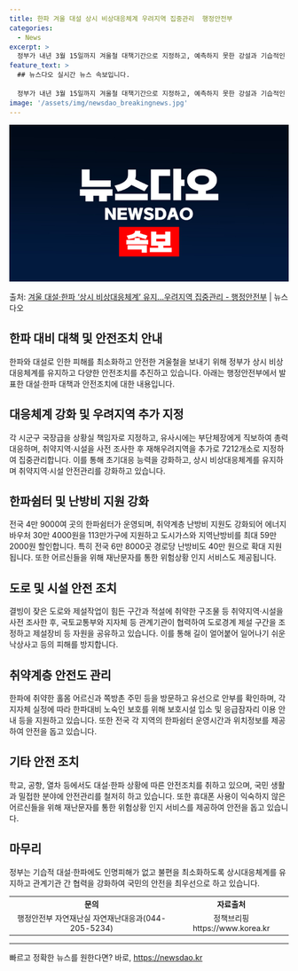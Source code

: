 ```yaml
---
title: 한파 겨울 대설 상시 비상대응체계 우려지역 집중관리  행정안전부
categories:
  - News
excerpt: >
  정부가 내년 3월 15일까지 겨울철 대책기간으로 지정하고, 예측하지 못한 강설과 기습적인 추위에 대비한 상시…
feature_text: >
  ## 뉴스다오 실시간 뉴스 속보입니다.

  정부가 내년 3월 15일까지 겨울철 대책기간으로 지정하고, 예측하지 못한 강설과 기습적인 추위에 대비한 상시…
image: '/assets/img/newsdao_breakingnews.jpg'
---
```


![뉴스다오 속보](/assets/img/newsdao_breakingnews.jpg)

<p>출처: <a href="https://newsdao.kr/2673" rel="dofollow">겨울 대설·한파 ‘상시 비상대응체계’ 유지…우려지역 집중관리 - 행정안전부</a> | 뉴스다오</p>

<h2>한파 대비 대책 및 안전조치 안내</h2>
<p data-ke-size="size16">한파와 대설로 인한 피해를 최소화하고 안전한 겨울철을 보내기 위해 정부가 상시 비상대응체계를 유지하고 다양한 안전조치를 추진하고 있습니다. 아래는 행정안전부에서 발표한 대설·한파 대책과 안전조치에 대한 내용입니다.</p>

<h2 data-ke-size="size26">대응체계 강화 및 우려지역 추가 지정</h2>
<p data-ke-size="size16">각 시군구 국장급을 상황실 책임자로 지정하고, 유사시에는 부단체장에게 직보하여 총력 대응하며, 취약지역·시설을 사전 조사한 후 재해우려지역을 추가로 7212개소로 지정하여 집중관리합니다. 이를 통해 초기대응 능력을 강화하고, 상시 비상대응체계를 유지하며 취약지역·시설 안전관리를 강화하고 있습니다.</p>

<h2 data-ke-size="size26">한파쉼터 및 난방비 지원 강화</h2>
<p data-ke-size="size16">전국 4만 9000여 곳의 한파쉼터가 운영되며, 취약계층 난방비 지원도 강화되어 에너지바우처 30만 4000원을 113만가구에 지원하고 도시가스와 지역난방비를 최대 59만 2000원 할인합니다. 특히 전국 6만 8000곳 경로당 난방비도 40만 원으로 확대 지원됩니다. 또한 어르신들을 위해 재난문자를 통한 위험상황 인지 서비스도 제공됩니다.</p>

<h2 data-ke-size="size26">도로 및 시설 안전 조치</h2>
<p data-ke-size="size16">결빙이 잦은 도로와 제설작업이 힘든 구간과 적설에 취약한 구조물 등 취약지역·시설을 사전 조사한 후, 국토교통부와 지자체 등 관계기관이 협력하여 도로경계 제설 구간을 조정하고 제설장비 등 자원을 공유하고 있습니다. 이를 통해 길이 얼어붙어 일어나기 쉬운 낙상사고 등의 피해를 방지합니다.</p>

<h2 data-ke-size="size26">취약계층 안전도 관리</h2>
<p data-ke-size="size16">한파에 취약한 홀몸 어르신과 쪽방촌 주민 등을 방문하고 유선으로 안부를 확인하며, 각 지자체 실정에 따라 한파대비 노숙인 보호를 위해 보호시설 입소 및 응급잠자리 이용 안내 등을 지원하고 있습니다. 또한 전국 각 지역의 한파쉼터 운영시간과 위치정보를 제공하여 안전을 돕고 있습니다.</p>

<h2 data-ke-size="size26">기타 안전 조치</h2>
<p data-ke-size="size16">학교, 공항, 열차 등에서도 대설·한파 상황에 따른 안전조치를 취하고 있으며, 국민 생활과 밀접한 분야에 안전관리를 철저히 하고 있습니다. 또한 휴대폰 사용이 익숙하지 않은 어르신들을 위해 재난문자를 통한 위험상황 인지 서비스를 제공하여 안전을 돕고 있습니다.</p>

<h2 data-ke-size="size26">마무리</h2>
<p data-ke-size="size16">정부는 기습적 대설·한파에도 인명피해가 없고 불편을 최소화하도록 상시대응체계를 유지하고 관계기관 간 협력을 강화하여 국민의 안전을 최우선으로 하고 있습니다.</p>

<table>
  <tr>
    <th>문의</th>
    <th>자료출처</th>
  </tr>
  <tr>
    <td style="text-align: center; height: 17px;">행정안전부 자연재난실 자연재난대응과(044-205-5234)</td>
    <td style="text-align: center; height: 17px;">정책브리핑 https://www.korea.kr</td>
  </tr>
</table>
<hr> 

빠르고 정확한 뉴스를 원한다면? 바로, <a href="https://newsdao.kr" rel="dofollow">https://newsdao.kr</a>


